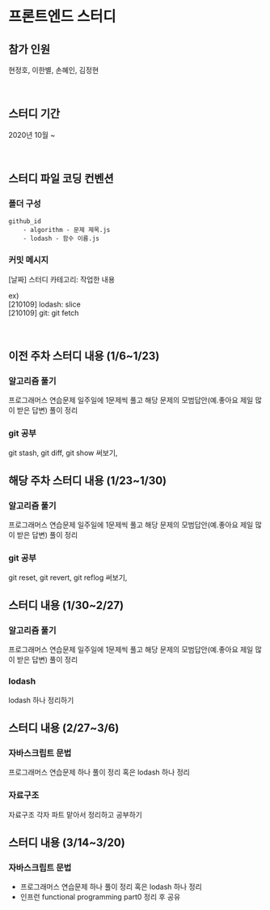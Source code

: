 # 프론트엔드 스터디

## 참가 인원

현정호, 이한별, 손혜인, 김정현

<br />

## 스터디 기간

2020년 10월 ~

<br />

## 스터디 파일 코딩 컨벤션

### 폴더 구성

    github_id
        - algorithm - 문제 제목.js
        - lodash - 함수 이름.js

### 커밋 메시지

[날짜] 스터디 카테고리: 작업한 내용

ex)  
[210109] lodash: slice  
[210109] git: git fetch

<br />

## 이전 주차 스터디 내용 (1/6~1/23)

### 알고리즘 풀기

프로그래머스 연습문제 일주일에 1문제씩 풀고 해당 문제의 모범답안(예.좋아요 제일 많이 받은 답변) 풀이 정리

### git 공부

git stash, git diff, git show 써보기,

## 해당 주차 스터디 내용 (1/23~1/30)

### 알고리즘 풀기

프로그래머스 연습문제 일주일에 1문제씩 풀고 해당 문제의 모범답안(예.좋아요 제일 많이 받은 답변) 풀이 정리

### git 공부

git reset, git revert, git reflog 써보기,

## 스터디 내용 (1/30~2/27)

### 알고리즘 풀기

프로그래머스 연습문제 일주일에 1문제씩 풀고 해당 문제의 모범답안(예.좋아요 제일 많이 받은 답변) 풀이 정리

### lodash

lodash 하나 정리하기

## 스터디 내용 (2/27~3/6)

### 자바스크립트 문법

프로그래머스 연습문제 하나 풀이 정리 혹은 lodash 하나 정리

### 자료구조

자료구조 각자 파트 맡아서 정리하고 공부하기

## 스터디 내용 (3/14~3/20)

### 자바스크립트 문법

- 프로그래머스 연습문제 하나 풀이 정리 혹은 lodash 하나 정리
- 인프런 functional programming part0 정리 후 공유

